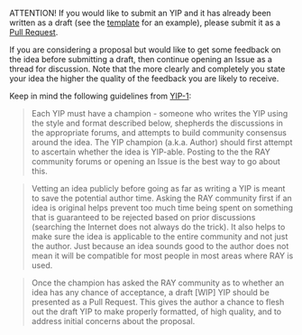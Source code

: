 
ATTENTION! If you would like to submit an YIP and it has already been written as a draft (see the [template](https://github.com/Stakedllc/YIPs/blob/master/yip-template.md) for an example), please submit it as a [Pull Request](https://github.com/Stakedllc/YIPs/pulls).

If you are considering a proposal but would like to get some feedback on the idea before submitting a draft, then continue opening an Issue as a thread for discussion.  Note that the more clearly and completely you state your idea the higher the quality of the feedback you are likely to receive.

Keep in mind the following guidelines from [YIP-1](https://github.com/Stakedllc/YIPs/YIPs/yip-1.md):

> Each YIP must have a champion - someone who writes the YIP using the style and format described below, shepherds the discussions in the appropriate forums, and attempts to build community consensus around the idea. The YIP champion (a.k.a. Author) should first attempt to ascertain whether the idea is YIP-able. Posting to the the RAY community forums or opening an Issue is the best way to go about this.

> Vetting an idea publicly before going as far as writing a YIP is meant to save the potential author time. Asking the RAY community first if an idea is original helps prevent too much time being spent on something that is guaranteed to be rejected based on prior discussions (searching the Internet does not always do the trick). It also helps to make sure the idea is applicable to the entire community and not just the author. Just because an idea sounds good to the author does not mean it will be compatible for most people in most areas where RAY is used.

> Once the champion has asked the RAY community as to whether an idea has any chance of acceptance, a draft [WIP] YIP should be presented as a Pull Request. This gives the author a chance to flesh out the draft YIP to make properly formatted, of high quality, and to address initial concerns about the proposal.
